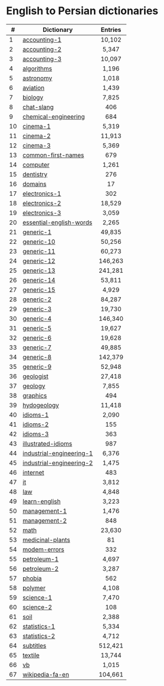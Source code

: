 ﻿English to Persian dictionaries
=============

|#|Dictionary|Entries|
|-----|-----|:------:|
|1|[accounting-1](/Dictionaries/accounting-1)|10,102|
|2|[accounting-2](/Dictionaries/accounting-2)|5,347|
|3|[accounting-3](/Dictionaries/accounting-3)|10,097|
|4|[algorithms](/Dictionaries/algorithms)|1,196|
|5|[astronomy](/Dictionaries/astronomy)|1,018|
|6|[aviation](/Dictionaries/aviation)|1,439|
|7|[biology](/Dictionaries/biology)|7,825|
|8|[chat-slang](/Dictionaries/chat-slang)|406|
|9|[chemical-engineering](/Dictionaries/chemical-engineering)|684|
|10|[cinema-1](/Dictionaries/cinema-1)|5,319|
|11|[cinema-2](/Dictionaries/cinema-2)|11,913|
|12|[cinema-3](/Dictionaries/cinema-3)|5,369|
|13|[common-first-names](/Dictionaries/common-first-names)|679|
|14|[computer](/Dictionaries/computer)|1,261|
|15|[dentistry](/Dictionaries/dentistry)|276|
|16|[domains](/Dictionaries/domains)|17|
|17|[electronics-1](/Dictionaries/electronics-1)|302|
|18|[electronics-2](/Dictionaries/electronics-2)|18,529|
|19|[electronics-3](/Dictionaries/electronics-3)|3,059|
|20|[essential-english-words](/Dictionaries/essential-english-words)|2,265|
|21|[generic-1](/Dictionaries/generic-1)|49,835|
|22|[generic-10](/Dictionaries/generic-10)|50,256|
|23|[generic-11](/Dictionaries/generic-11)|60,273|
|24|[generic-12](/Dictionaries/generic-12)|146,263|
|25|[generic-13](/Dictionaries/generic-13)|241,281|
|26|[generic-14](/Dictionaries/generic-14)|53,811|
|27|[generic-15](/Dictionaries/generic-15)|4,929|
|28|[generic-2](/Dictionaries/generic-2)|84,287|
|29|[generic-3](/Dictionaries/generic-3)|19,730|
|30|[generic-4](/Dictionaries/generic-4)|146,340|
|31|[generic-5](/Dictionaries/generic-5)|19,627|
|32|[generic-6](/Dictionaries/generic-6)|19,628|
|33|[generic-7](/Dictionaries/generic-7)|49,885|
|34|[generic-8](/Dictionaries/generic-8)|142,379|
|35|[generic-9](/Dictionaries/generic-9)|52,948|
|36|[geologist](/Dictionaries/geologist)|27,418|
|37|[geology](/Dictionaries/geology)|7,855|
|38|[graphics](/Dictionaries/graphics)|494|
|39|[hydogeology](/Dictionaries/hydogeology)|11,418|
|40|[idioms-1](/Dictionaries/idioms-1)|2,090|
|41|[idioms-2](/Dictionaries/idioms-2)|155|
|42|[idioms-3](/Dictionaries/idioms-3)|363|
|43|[illustrated-idioms](/Dictionaries/illustrated-idioms)|987|
|44|[industrial-engineering-1](/Dictionaries/industrial-engineering-1)|6,376|
|45|[industrial-engineering-2](/Dictionaries/industrial-engineering-2)|1,475|
|46|[internet](/Dictionaries/internet)|483|
|47|[it](/Dictionaries/it)|3,812|
|48|[law](/Dictionaries/law)|4,848|
|49|[learn-english](/Dictionaries/learn-english)|3,223|
|50|[management-1](/Dictionaries/management-1)|1,476|
|51|[management-2](/Dictionaries/management-2)|848|
|52|[math](/Dictionaries/math)|23,630|
|53|[medicinal-plants](/Dictionaries/medicinal-plants)|81|
|54|[modem-errors](/Dictionaries/modem-errors)|332|
|55|[petroleum-1](/Dictionaries/petroleum-1)|4,697|
|56|[petroleum-2](/Dictionaries/petroleum-2)|3,287|
|57|[phobia](/Dictionaries/phobia)|562|
|58|[polymer](/Dictionaries/polymer)|4,108|
|59|[science-1](/Dictionaries/science-1)|7,470|
|60|[science-2](/Dictionaries/science-2)|108|
|61|[soil](/Dictionaries/soil)|2,388|
|62|[statistics-1](/Dictionaries/statistics-1)|5,334|
|63|[statistics-2](/Dictionaries/statistics-2)|4,712|
|64|[subtitles](/Dictionaries/subtitles)|512,421|
|65|[textile](/Dictionaries/textile)|13,744|
|66|[vb](/Dictionaries/vb)|1,015|
|67|[wikipedia-fa-en](/Dictionaries/wikipedia-fa-en)|104,661|

